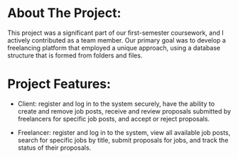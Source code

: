 # About The Project:
This project was a significant part of our first-semester coursework, and I actively contributed as a team member. Our primary goal was to develop a freelancing platform that employed a unique approach, using a database structure that is formed from folders and files.

# Project Features:
+ Client: register and log in to the system securely, have the ability to create and remove job posts, receive and review proposals submitted by freelancers for specific job posts, and accept or reject proposals.

+ Freelancer: register and log in to the system, view all available job posts, search for specific jobs by title, submit proposals for jobs, and track the status of their proposals.
